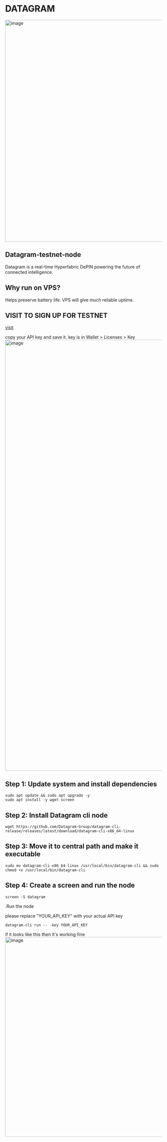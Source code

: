 # DATAGRAM
<img width="1290" height="710" alt="image" src="https://github.com/user-attachments/assets/2ed56a52-78db-474a-bb89-f9457518a86d" />

## Datagram-testnet-node
Datagram is a real-time Hyperfabric DePIN powering the future of connected intelligence.

## Why run on VPS?
Helps preserve battery life.
VPS will give much reliable uptime.

## VISIT TO SIGN UP FOR TESTNET
[visit](https://dashboard.datagram.network?ref=907621454)

copy your API key and save it.
key is in Wallet > Licenses > Key
<img width="2880" height="1380" alt="image" src="https://github.com/user-attachments/assets/13bc0348-11f7-4940-84ac-2adf5a45f62f" />

## Step 1: Update system and install dependencies
    sudo apt update && sudo apt upgrade -y
    sudo apt install -y wget screen

## Step 2: Install Datagram cli node
    wget https://github.com/Datagram-Group/datagram-cli-release/releases/latest/download/datagram-cli-x86_64-linux

## Step 3: Move it to central path and make it executable
    sudo mv datagram-cli-x86_64-linux /usr/local/bin/datagram-cli && sudo chmod +x /usr/local/bin/datagram-cli

## Step 4: Create a screen and run the node
    screen -S datagram
.Run the node 

please replace "YOUR_API_KEY" with your actual API key

    datagram-cli run -- -key YOUR_API_KEY

if it looks like this then it's working fine
<img width="2790" height="640" alt="image" src="https://github.com/user-attachments/assets/ee917829-8c33-4bef-8087-3ae050cc710a" />
